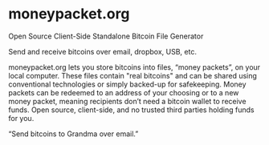 # moneypacket.org
Open Source Client-Side Standalone Bitcoin File Generator

Send and receive bitcoins over email, dropbox, USB, etc.

moneypacket.org lets you store bitcoins into files, “money packets”, on your local computer.  These files contain "real bitcoins" and can be shared using conventional technologies or simply backed-up for safekeeping.  Money packets can be redeemed to an address of your choosing or to a new money packet, meaning recipients don’t need a bitcoin wallet to receive funds.  Open source, client-side, and no trusted third parties holding funds for you.

“Send bitcoins to Grandma over email.”
